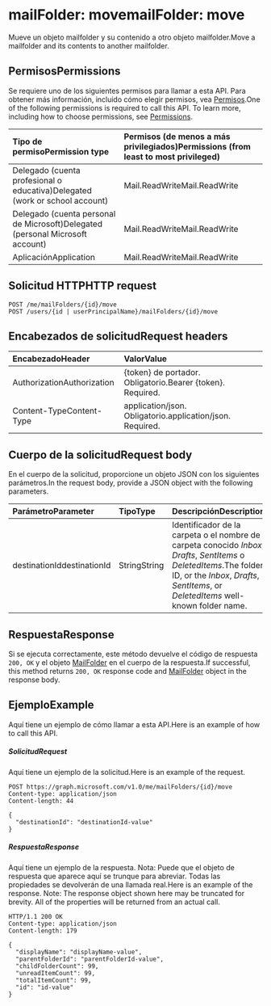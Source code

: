 # <a name="mailfolder-move"></a><span data-ttu-id="1daf1-101">mailFolder: move</span><span class="sxs-lookup"><span data-stu-id="1daf1-101">mailFolder: move</span></span>

<span data-ttu-id="1daf1-102">Mueve un objeto mailfolder y su contenido a otro objeto mailfolder.</span><span class="sxs-lookup"><span data-stu-id="1daf1-102">Move a mailfolder and its contents to another mailfolder.</span></span>

## <a name="permissions"></a><span data-ttu-id="1daf1-103">Permisos</span><span class="sxs-lookup"><span data-stu-id="1daf1-103">Permissions</span></span>
<span data-ttu-id="1daf1-p101">Se requiere uno de los siguientes permisos para llamar a esta API. Para obtener más información, incluido cómo elegir permisos, vea [Permisos](../../../concepts/permissions_reference.md).</span><span class="sxs-lookup"><span data-stu-id="1daf1-p101">One of the following permissions is required to call this API. To learn more, including how to choose permissions, see [Permissions](../../../concepts/permissions_reference.md).</span></span>

|<span data-ttu-id="1daf1-106">Tipo de permiso</span><span class="sxs-lookup"><span data-stu-id="1daf1-106">Permission type</span></span>      | <span data-ttu-id="1daf1-107">Permisos (de menos a más privilegiados)</span><span class="sxs-lookup"><span data-stu-id="1daf1-107">Permissions (from least to most privileged)</span></span>              |
|:--------------------|:---------------------------------------------------------|
|<span data-ttu-id="1daf1-108">Delegado (cuenta profesional o educativa)</span><span class="sxs-lookup"><span data-stu-id="1daf1-108">Delegated (work or school account)</span></span> | <span data-ttu-id="1daf1-109">Mail.ReadWrite</span><span class="sxs-lookup"><span data-stu-id="1daf1-109">Mail.ReadWrite</span></span>    |
|<span data-ttu-id="1daf1-110">Delegado (cuenta personal de Microsoft)</span><span class="sxs-lookup"><span data-stu-id="1daf1-110">Delegated (personal Microsoft account)</span></span> | <span data-ttu-id="1daf1-111">Mail.ReadWrite</span><span class="sxs-lookup"><span data-stu-id="1daf1-111">Mail.ReadWrite</span></span>    |
|<span data-ttu-id="1daf1-112">Aplicación</span><span class="sxs-lookup"><span data-stu-id="1daf1-112">Application</span></span> | <span data-ttu-id="1daf1-113">Mail.ReadWrite</span><span class="sxs-lookup"><span data-stu-id="1daf1-113">Mail.ReadWrite</span></span> |

## <a name="http-request"></a><span data-ttu-id="1daf1-114">Solicitud HTTP</span><span class="sxs-lookup"><span data-stu-id="1daf1-114">HTTP request</span></span>
<!-- { "blockType": "ignored" } -->
```http
POST /me/mailFolders/{id}/move
POST /users/{id | userPrincipalName}/mailFolders/{id}/move
```
## <a name="request-headers"></a><span data-ttu-id="1daf1-115">Encabezados de solicitud</span><span class="sxs-lookup"><span data-stu-id="1daf1-115">Request headers</span></span>
| <span data-ttu-id="1daf1-116">Encabezado</span><span class="sxs-lookup"><span data-stu-id="1daf1-116">Header</span></span>       | <span data-ttu-id="1daf1-117">Valor</span><span class="sxs-lookup"><span data-stu-id="1daf1-117">Value</span></span> |
|:---------------|:--------|
| <span data-ttu-id="1daf1-118">Authorization</span><span class="sxs-lookup"><span data-stu-id="1daf1-118">Authorization</span></span>  | <span data-ttu-id="1daf1-p102">{token} de portador. Obligatorio.</span><span class="sxs-lookup"><span data-stu-id="1daf1-p102">Bearer {token}. Required.</span></span>  |
| <span data-ttu-id="1daf1-121">Content-Type</span><span class="sxs-lookup"><span data-stu-id="1daf1-121">Content-Type</span></span>  | <span data-ttu-id="1daf1-p103">application/json. Obligatorio.</span><span class="sxs-lookup"><span data-stu-id="1daf1-p103">application/json. Required.</span></span>  |

## <a name="request-body"></a><span data-ttu-id="1daf1-124">Cuerpo de la solicitud</span><span class="sxs-lookup"><span data-stu-id="1daf1-124">Request body</span></span>
<span data-ttu-id="1daf1-125">En el cuerpo de la solicitud, proporcione un objeto JSON con los siguientes parámetros.</span><span class="sxs-lookup"><span data-stu-id="1daf1-125">In the request body, provide a JSON object with the following parameters.</span></span>

| <span data-ttu-id="1daf1-126">Parámetro</span><span class="sxs-lookup"><span data-stu-id="1daf1-126">Parameter</span></span>    | <span data-ttu-id="1daf1-127">Tipo</span><span class="sxs-lookup"><span data-stu-id="1daf1-127">Type</span></span>   |<span data-ttu-id="1daf1-128">Descripción</span><span class="sxs-lookup"><span data-stu-id="1daf1-128">Description</span></span>|
|:---------------|:--------|:----------|
|<span data-ttu-id="1daf1-129">destinationId</span><span class="sxs-lookup"><span data-stu-id="1daf1-129">destinationId</span></span>|<span data-ttu-id="1daf1-130">String</span><span class="sxs-lookup"><span data-stu-id="1daf1-130">String</span></span>|<span data-ttu-id="1daf1-131">Identificador de la carpeta o el nombre de carpeta conocido *Inbox*, *Drafts*, *SentItems* o *DeletedItems*.</span><span class="sxs-lookup"><span data-stu-id="1daf1-131">The folder ID, or the *Inbox*, *Drafts*, *SentItems*, or *DeletedItems* well-known folder name.</span></span>|

## <a name="response"></a><span data-ttu-id="1daf1-132">Respuesta</span><span class="sxs-lookup"><span data-stu-id="1daf1-132">Response</span></span>

<span data-ttu-id="1daf1-133">Si se ejecuta correctamente, este método devuelve el código de respuesta `200, OK` y el objeto [MailFolder](../resources/mailfolder.md) en el cuerpo de la respuesta.</span><span class="sxs-lookup"><span data-stu-id="1daf1-133">If successful, this method returns `200, OK` response code and [MailFolder](../resources/mailfolder.md) object in the response body.</span></span>

## <a name="example"></a><span data-ttu-id="1daf1-134">Ejemplo</span><span class="sxs-lookup"><span data-stu-id="1daf1-134">Example</span></span>
<span data-ttu-id="1daf1-135">Aquí tiene un ejemplo de cómo llamar a esta API.</span><span class="sxs-lookup"><span data-stu-id="1daf1-135">Here is an example of how to call this API.</span></span>
##### <a name="request"></a><span data-ttu-id="1daf1-136">Solicitud</span><span class="sxs-lookup"><span data-stu-id="1daf1-136">Request</span></span>
<span data-ttu-id="1daf1-137">Aquí tiene un ejemplo de la solicitud.</span><span class="sxs-lookup"><span data-stu-id="1daf1-137">Here is an example of the request.</span></span>
<!-- {
  "blockType": "request",
  "name": "mailfolder_move"
}-->
```http
POST https://graph.microsoft.com/v1.0/me/mailFolders/{id}/move
Content-type: application/json
Content-length: 44

{
  "destinationId": "destinationId-value"
}
```

##### <a name="response"></a><span data-ttu-id="1daf1-138">Respuesta</span><span class="sxs-lookup"><span data-stu-id="1daf1-138">Response</span></span>
<span data-ttu-id="1daf1-p104">Aquí tiene un ejemplo de la respuesta. Nota: Puede que el objeto de respuesta que aparece aquí se trunque para abreviar. Todas las propiedades se devolverán de una llamada real.</span><span class="sxs-lookup"><span data-stu-id="1daf1-p104">Here is an example of the response. Note: The response object shown here may be truncated for brevity. All of the properties will be returned from an actual call.</span></span>
<!-- {
  "blockType": "response",
  "truncated": true,
  "@odata.type": "microsoft.graph.mailFolder"
} -->
```http
HTTP/1.1 200 OK
Content-type: application/json
Content-length: 179

{
  "displayName": "displayName-value",
  "parentFolderId": "parentFolderId-value",
  "childFolderCount": 99,
  "unreadItemCount": 99,
  "totalItemCount": 99,
  "id": "id-value"
}
```

<!-- uuid: 8fcb5dbc-d5aa-4681-8e31-b001d5168d79
2015-10-25 14:57:30 UTC -->
<!-- {
  "type": "#page.annotation",
  "description": "mailFolder: move",
  "keywords": "",
  "section": "documentation",
  "tocPath": ""
}-->
